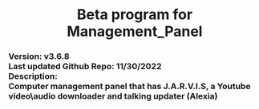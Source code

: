 <h1 align="center">Beta program for Management_Panel</h1>

<h3>
Version: v3.6.8<br>
Last updated Github Repo: 11/30/2022<br>
Description:<br>Computer management panel that has J.A.R.V.I.S, a Youtube video\audio downloader and talking updater (Alexia)
</h3>

